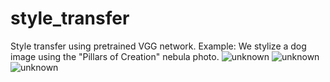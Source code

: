 # style_transfer
Style transfer using pretrained VGG network.
Example: We stylize a dog image using the "Pillars of Creation" nebula photo.
![unknown](https://github.com/mhsiu01/style_transfer/assets/78574718/a8075d28-f118-4152-9bb9-744a8de78633)
![unknown](https://github.com/mhsiu01/style_transfer/assets/78574718/15ca3718-481e-4433-869d-be0b143decb2)
![unknown](https://github.com/mhsiu01/style_transfer/assets/78574718/562fdb46-d2a4-4690-b029-4d2f4b549bf5)
